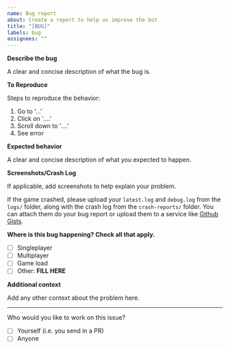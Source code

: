 ```yaml
---
name: Bug report
about: Create a report to help us improve the bot
title: "[BUG]"
labels: bug
assignees: ""
---
```


**Describe the bug**

A clear and concise description of what the bug is.

**To Reproduce**

Steps to reproduce the behavior:

1. Go to '...'
2. Click on '....'
3. Scroll down to '....'
4. See error

**Expected behavior**

A clear and concise description of what you expected to happen.

**Screenshots/Crash Log**

If applicable, add screenshots to help explain your problem.

If the game crashed, please upload your `latest.log` and `debug.log` from the `logs/` folder, along with the crash log from the `crash-reports/` folder. You can attach them do your bug report or upload them to a service like [Github Gists](https://gist.github.com).

**Where is this bug happening? Check all that apply.**

- [ ] Singleplayer
- [ ] Multiplayer
- [ ] Game load
- [ ] Other: **FILL HERE**

**Additional context**

Add any other context about the problem here.

---

Who would you like to work on this issue?

- [ ] Yourself (i.e. you send in a PR)
- [ ] Anyone

